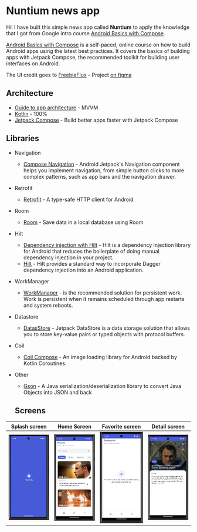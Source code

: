 # Nuntium news app

Hi! I have built this simple news app called **Nuntium** to apply the knowledge that I got from Google intro course  [Android Basics with Compose](https://developer.android.com/courses/android-basics-compose/course).

[Android Basics with Compose](https://developer.android.com/courses/android-basics-compose/course) is a self-paced, online course on how to build Android apps using the latest best practices. It covers the basics of building apps with Jetpack Compose, the recommended toolkit for building user interfaces on Android.

The UI credit goes to [FreebieFlux](https://freebieflux.com/)  - Project [on figma](https://www.figma.com/file/qNiGRGxZOsk9VXe2to3O6H/nuntium-news-app?type=design&node-id=29-3&mode=design)

##  Architecture

* [Guide to app architecture](https://developer.android.com/jetpack/docs/guide) - MVVM
* [Kotlin](https://developer.android.com/kotlin) - 100%
* [Jetpack Compose](https://developer.android.com/jetpack/compose) -  Build better apps faster with  Jetpack Compose

##  Libraries

* Navigation
	* [Compose Navigation](https://developer.android.com/guide/navigation/get-started) - Android Jetpack's Navigation component helps you implement navigation, from simple button clicks to more complex patterns, such as app bars and the navigation drawer.
* Retrofit
    * [Retrofit](https://square.github.io/retrofit/) -  A type-safe  HTTP client  for Android
* Room
    * [Room](https://developer.android.com/training/data-storage/room) - Save data in a local database using Room
* Hilt
    * [Dependency injection with Hilt](https://developer.android.com/training/dependency-injection/hilt-android)  - Hilt is a dependency injection library for Android that reduces the boilerplate of doing manual dependency injection in your project.
    * [Hilt](https://dagger.dev/hilt/#:~:text=Hilt%20provides%20a%20standard%20way,and%20code%20sharing%20between%20apps.) - Hilt provides a standard way to incorporate Dagger dependency injection into an Android application.
*  WorkManager
	* [WorkManager](https://developer.android.com/guide/background/persistent/getting-started) - is the recommended solution for persistent work. Work is persistent when it remains scheduled through app restarts and system reboots.
	
* Datastore
	* [DatasStore](https://developer.android.com/topic/libraries/architecture/datastore) - Jetpack DataStore is a data storage solution that allows you to store key-value pairs or typed objects with protocol buffers.

* Coil
    * [Coil Compose](https://coil-kt.github.io/coil/) - An image loading library for Android backed by Kotlin Coroutines.
* Other
    * [Gson](https://github.com/google/gson) - A Java serialization/deserialization library to convert Java Objects into JSON and back
    ## Screens

| Splash screen | Home Screen | Favorite screen | Detail screen |
|--|--|--|--|
| ![splash screen](assets/splashscreen.png) | ![home screen](assets/homescree.png) | ![favorite screen](assets/favoritescreen.png) | ![detail screen](assets/detail_screen.png)  |
